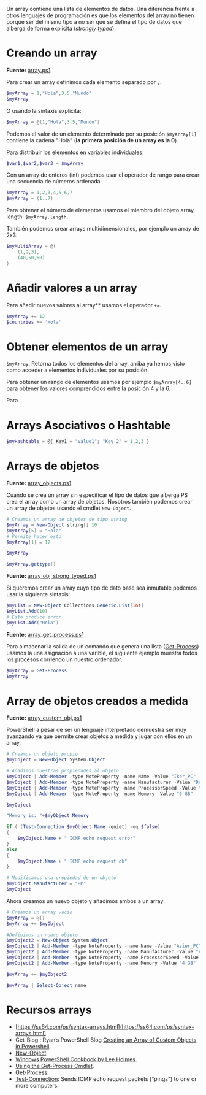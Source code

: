Un array contiene una lista de elementos de datos. Una diferencia frente a otros lenguajes de programación es que los elementos del array no tienen porque ser del mismo tipo a no ser que se defina el tipo de datos que alberga de forma explicita (_strongly typed_).

# Creando un array

**Fuente:** [array.ps1](/src/sintaxis/variables/arrays/array.ps1)

Para crear un array definimos cada elemento separado por `,`.

```powershell
$myArray = 1,"Hola",3.5,"Mundo"
$myArray	
```
O usando la sintaxis explicita:

```powershell
$myArray = @(1,"Hola",3.5,"Mundo")
```

Podemos el valor de un elemento determinado por su posición `$myArray[1]` contiene la cadena "Hola" (**la primera posición de un array es la 0**).

Para distribuir los elementos en variables individuales:

```powershell
$var1,$var2,$var3 = $myArray
```
Con un array de enteros (int) podemos usar el operador de rango para crear una secuencia de números ordenada

```powershell
$myArray = 1,2,3,4,5,6,7
$myArray = (1..7)
```

Para obtener el número de elementos usamos el miembro del objeto array length: `$myArray.length`. 

También podemos crear arrays multidimensionales, por ejemplo un array de 2x3:

```powershell
$myMultiArray = @(
	(1,2,3),
	(40,50,60)
)
```

# Añadir valores a un array 

Para añadir nuevos valores al array** usamos el operador `+=`.

```powershell
$myArray += 12
$countries += 'Hola'
```

# Obtener elementos de un array

`$myArray`: Retorna todos los elementos del array, arriba ya hemos visto como acceder a elementos individuales por su posición.

Para obtener un rango de elementos usamos por ejemplo `$myArray[4..6]` para obtener los valores comprendidos entre la posición 4 y la 6.

Para 

# Arrays Asociativos o Hashtable 	

```powershell
$myHashtable = @{ Key1 = "Value1"; "Key 2" = 1,2,3 }
```

# Arrays de objetos

**Fuente:** [array_objects.ps1](/src/sintaxis/variables/arrays/array_objects.ps1)

Cuando se crea un array sin especificar el tipo de datos que alberga PS crea el array como un array de objetos. Nosotros también podemos crear un array de objetos usando el cmdlet `New-Object`.

```powershell
# Creamos un array de objetos de tipo string
$myArray = New-Object string[] 10
$myArray[5] = "Hola" 
# Permite hacer esto
$myArray[1] = 12

$myArray

$myArray.gettype()
```

**Fuente:** [array_obj_strong_typed.ps1](/src/sintaxis/variables/arrays/array_obj_strong_typed.ps1)

Si queremos crear un array cuyo tipo de dato base sea inmutable podemos usar la siguiente sintaxis:

```powershell
$myList = New-Object Collections.Generic.List[Int]
$myList.Add(10)
# Esto produce error
$myList.Add("Hola")
```

**Fuente:** [array_get_process.ps1](/src/sintaxis/variables/arrays/array_get_process.ps1)

Para almacenar la salida de un comando que genera una lista ([Get-Process](https://docs.microsoft.com/en-us/powershell/module/microsoft.powershell.management/get-process?view=powershell-5.1)) usamos la una asignación a una varible, el siguiente ejemplo muestra todos los procesos corriendo un nuestro ordenador.

```powershell
$myArray = Get-Process
$myArray
```

# Array de objetos creados a medida

**Fuente:** [array_custom_obj.ps1](/src/sintaxis/variables/arrays/array_custom_obj.ps1)

PowerShell a pesar de ser un lenguaje interpretado demuestra ser muy avanzando ya que permite crear objetos a medida y jugar con ellos en un array.

```powershell
# Creamos un objeto propio
$myObject = New-Object System.Object

# Añadimos nuestras propiedades al objeto
$myObject | Add-Member -type NoteProperty -name Name -Value "Iker_PC"
$myObject | Add-Member -type NoteProperty -name Manufacturer -Value "Dell"
$myObject | Add-Member -type NoteProperty -name ProcessorSpeed -Value "3 Ghz"
$myObject | Add-Member -type NoteProperty -name Memory -Value "6 GB"

$myObject

"Memory is: "+$myObject.Memory

if ( (Test-Connection $myObject.Name -quiet) -eq $false)
{
	$myObject.Name + " ICMP echo request error"
}
else 
{
	$myObject.Name + " ICMP echo request ok"
}

# Modificamos una propiedad de un objeto
$myObject.Manufacturer = "HP"
$myObject
```

Ahora creamos un nuevo objeto y añadimos ambos a un array:

```powershell
# Creamos un array vacio
$myArray = @()
$myArray += $myObject

#Definimos un nuevo objeto
$myObject2 = New-Object System.Object
$myObject2 | Add-Member -type NoteProperty -name Name -Value "Asier_PC"
$myObject2 | Add-Member -type NoteProperty -name Manufacturer -Value "Acer"
$myObject2 | Add-Member -type NoteProperty -name ProcessorSpeed -Value "3 Ghz"
$myObject2 | Add-Member -type NoteProperty -name Memory -Value "4 GB"

$myArray += $myObject2

$myArray | Select-Object name
```


# Recursos arrays

* [https://ss64.com/ps/syntax-arrays.html](https://ss64.com/ps/syntax-arrays.html)
* Get-Blog : Ryan’s PowerShell Blog [Creating an Array of Custom Objects in Powershell](http://www.get-blog.com/?p=82).
* [New-Object](https://docs.microsoft.com/en-us/powershell/module/microsoft.powershell.utility/new-object?view=powershell-5.1).
* [Windows PowerShell Cookbook by Lee Holmes](https://www.safaribooksonline.com/library/view/windows-powershell-cookbook/9780596528492/ch11s02.html).
* [Using the Get-Process Cmdlet](https://technet.microsoft.com/es-es/library/ee176855.aspx).
* [Get-Process](https://docs.microsoft.com/en-us/powershell/module/microsoft.powershell.management/get-process?view=powershell-5.1).
* [Test-Connection](https://docs.microsoft.com/en-us/powershell/module/microsoft.powershell.management/test-connection?view=powershell-5.1): Sends ICMP echo request packets ("pings") to one or more computers.